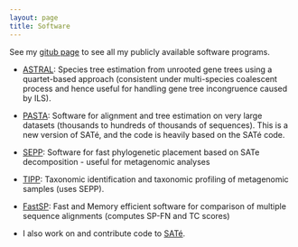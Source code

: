 ```yaml
---
layout: page
title: Software
---
```


See my [gitub page](https://github.com/smirarab) to see all my publicly available software programs. 

* [ASTRAL](https://github.com/smirarab/ASTRAL): Species tree estimation from unrooted gene trees using a quartet-based approach (consistent under multi-species coalescent process and hence useful for handling gene tree incongruence caused by ILS). 

* [PASTA](http://www.cs.utexas.edu/~phylo/software/pasta/): Software for alignment and tree estimation on very large datasets (thousands to hundreds of thousands of sequences). This is a new version of SATé, and the code is heavily based on the SATé code. 

* [SEPP](http://www.cs.utexas.edu/~phylo/software/sepp/submission/): Software for fast phylogenetic placement based on SATe decomposition - useful for metagenomic analyses

* [TIPP](http://www.cs.utexas.edu/~phylo/software/sepp/tipp-submission): Taxonomic identification and taxonomic profiling of metagenomic samples (uses SEPP). 

* [FastSP](http://www.cs.utexas.edu/~smirarab/fastsp): Fast and Memory efficient software for comparison of multiple sequence alignments (computes SP-FN and TC scores) 

* I also work on and contribute code to [SATé](http://phylo.bio.ku.edu/software/sate/sate.html). 

